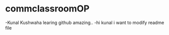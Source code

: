 # commclassroomOP

-Kunal Kushwaha learing github amazing..
-hi kunal i want to modify readme file

